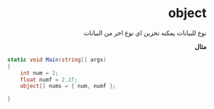 <div dir="rtl">

# object

نوع للبيانات يمكنه تخزين اي نوع اخر من البيانات

**مثال**

<div dir="ltr">

```csharp
        static void Main(string[] args)
        {
            int num = 2;
            float numf = 2.2f;
            object[] nums = { num, numf };

        }
```
